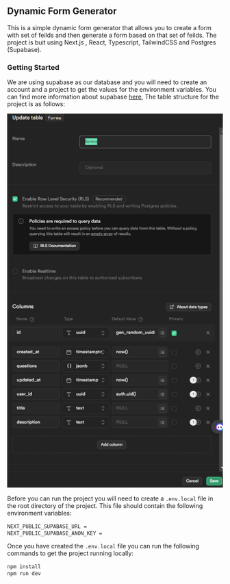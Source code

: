 ## Dynamic Form Generator

This is a simple dynamic form generator that allows you to create a form with set of feilds and then generate a form based on that set of feilds. The project is buit using Next.js , React, Typescript, TailwindCSS and Postgres (Supabase).

### Getting Started
We are using supabase as our database and you will need to create an account and a project to get the values for the environment variables. You can find more information about supabase [here]( https://supabase.com/),
The table structure for the project is as follows:

![alt text](./documentation/assets/table-structure.png "Table Structure")


Before you can run the project you will need to create a `.env.local` file in the root directory of the project. This file should contain the following environment variables:
```
NEXT_PUBLIC_SUPABASE_URL = 
NEXT_PUBLIC_SUPABASE_ANON_KEY = 
```

Once you have created the `.env.local` file you can run the following commands to get the project running locally:

```
npm install
npm run dev
```